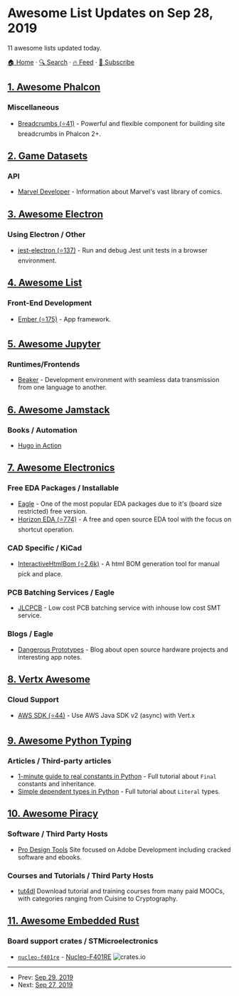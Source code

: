 # Awesome List Updates on Sep 28, 2019

11 awesome lists updated today.

[🏠 Home](/README.md) · [🔍 Search](https://www.trackawesomelist.com/search/) · [🔥 Feed](https://www.trackawesomelist.com/rss.xml) · [📮 Subscribe](https://trackawesomelist.us17.list-manage.com/subscribe?u=d2f0117aa829c83a63ec63c2f&id=36a103854c)



## [1. Awesome Phalcon](/content/phalcon/awesome-phalcon/README.md)

### Miscellaneous

*   [Breadcrumbs (⭐41)](https://github.com/sergeyklay/breadcrumbs) - Powerful and flexible component for building site breadcrumbs in Phalcon 2+.

## [2. Game Datasets](/content/leomaurodesenv/game-datasets/README.md)

### API

*   [Marvel Developer](https://developer.marvel.com/) - Information about Marvel's vast library of comics.

## [3. Awesome Electron](/content/sindresorhus/awesome-electron/README.md)

### Using Electron / Other

*   [jest-electron (⭐137)](https://github.com/hustcc/jest-electron) - Run and debug Jest unit tests in a browser environment.

## [4. Awesome List](/content/sindresorhus/awesome/README.md)

### Front-End Development

*   [Ember (⭐175)](https://github.com/ember-community-russia/awesome-ember#readme) - App framework.

## [5. Awesome Jupyter](/content/markusschanta/awesome-jupyter/README.md)

### Runtimes/Frontends

*   [Beaker](http://beakerx.com/) - Development environment with seamless data transmission from one language to another.

## [6. Awesome Jamstack](/content/automata/awesome-jamstack/README.md)

### Books / Automation

*   [Hugo in Action](https://www.manning.com/books/hugo-in-action)

## [7. Awesome Electronics](/content/kitspace/awesome-electronics/README.md)

### Free EDA Packages / Installable

*   [Eagle](https://www.autodesk.com/products/eagle/overview) - One of the most popular EDA packages due to it's (board size restricted) free version.
*   [Horizon EDA (⭐774)](https://github.com/horizon-eda/horizon) - A free and open source EDA tool with the focus on shortcut operation.

### CAD Specific / KiCad

*   [InteractiveHtmlBom (⭐2.6k)](https://github.com/openscopeproject/InteractiveHtmlBom) - A html BOM generation tool for manual pick and place.

### PCB Batching Services / Eagle

*   [JLCPCB](https://jlcpcb.com/) - Low cost PCB batching service with inhouse low cost SMT service.

### Blogs / Eagle

*   [Dangerous Prototypes](http://dangerousprototypes.com/blog/) - Blog about open source hardware projects and interesting app notes.

## [8. Vertx Awesome](/content/vert-x3/vertx-awesome/README.md)

### Cloud Support

*   [AWS SDK (⭐44)](https://github.com/reactiverse/aws-sdk) - Use AWS Java SDK v2 (async) with Vert.x

## [9. Awesome Python Typing](/content/typeddjango/awesome-python-typing/README.md)

### Articles / Third-party articles

*   [1-minute guide to real constants in Python](https://sobolevn.me/2018/07/real-python-contants) - Full tutorial about `Final` constants and inheritance.
*   [Simple dependent types in Python](https://sobolevn.me/2019/01/simple-dependent-types-in-python) - Full tutorial about `Literal` types.

## [10. Awesome Piracy](/content/Igglybuff/awesome-piracy/README.md)

### Software / Third Party Hosts

*   [Pro Design Tools](https://prodesigntools.com) Site focused on Adobe Development including cracked software and ebooks.

### Courses and Tutorials / Third Party Hosts

*   [tut4dl](https://tut4dl.com/) Download tutorial and training courses from many paid MOOCs, with categories ranging from Cuisine to Cryptography.

## [11. Awesome Embedded Rust](/content/rust-embedded/awesome-embedded-rust/README.md)

### Board support crates / STMicroelectronics

*   [`nucleo-f401re`](https://github.com/jkristell/nucleo-f401re.git) - [Nucleo-F401RE](https://www.st.com/en/evaluation-tools/nucleo-f401re.html) ![crates.io](https://img.shields.io/crates/v/nucleo-f401re.svg)

---

- Prev: [Sep 29, 2019](/content/2019/09/29/README.md)
- Next: [Sep 27, 2019](/content/2019/09/27/README.md)